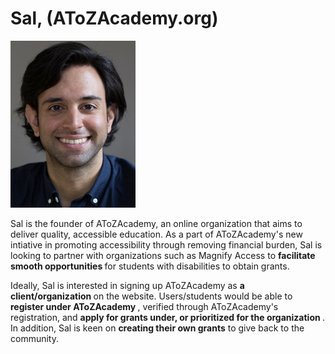 <h1>Sal, (AToZAcademy.org)</h1>

![Phyros' Portrait](../images/Sal_Organization.jpeg)

Sal is the founder of AToZAcademy, an online organization that aims to deliver quality, accessible education. As a part of AToZAcademy's new intiative in promoting accessibility through removing financial burden, Sal is looking to partner with organizations such as Magnify Access to <b> facilitate smooth opportunities </b> for students with disabilities to obtain grants. 

Ideally, Sal is interested in signing up AToZAcademy as <b> a client/organization </b> on the website. Users/students would be able to <b>register under AToZAcademy </b>, verified through AToZAcademy's registration, and <b> apply for grants under, or prioritized for the organization </b>. In addition, Sal is keen on <b>creating their own grants</b> to give back to the community.

